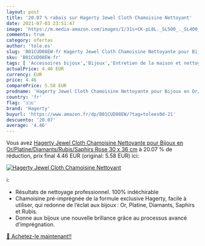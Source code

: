 ```yaml
---
layout: post
title: '20.07 % rabais sur Hagerty Jewel Cloth Chamoisine Nettoyant'
date: 2021-07-03 23:51:47
image: 'https://m.media-amazon.com/images/I/31s+CK-pL8L._SL500_._SL400_.jpg'
comments: true
category: ofertas
author: 'tole.es'
slug: 'B01CUD08EW-fr Hagerty Jewel Cloth Chamoisine Nettoyante pour Bijoux en...'
sku: 'B01CUD08EW-fr'
tags: [ 'Accessoires bijoux','Bijoux','Entretien de la maison et nettoyage','Epicerie','Nettoyage et entretien de bijoux','hagerty','Épicerie', ]
actualPrice: 4.46 EUR
currency: EUR
price: 4.46
comparePrice: 5.58 EUR
prodname: 'Hagerty Jewel Cloth Chamoisine Nettoyante pour Bijoux en Or/Platine/Diamants/Rubis/Saphirs  Rose  30 x 36 cm'
country: 'fr'
flag: '🇫🇷'
brand: 'Hagerty'
buyurl: 'https://www.amazon.fr/dp/B01CUD08EW/?tag=tolees0d-21'
descuento: '20.07'
average: '4.46'
---
```


Vous avez [Hagerty Jewel Cloth Chamoisine Nettoyante pour Bijoux en Or/Platine/Diamants/Rubis/Saphirs  Rose  30 x 36 cm](https://www.amazon.fr/dp/B01CUD08EW/?tag=tolees0d-21)  à  20.07 % de réduction, prix final  4.46 EUR (original: 5.58 EUR) ici:

[![Hagerty Jewel Cloth Chamoisine Nettoyant](https://m.media-amazon.com/images/I/31s+CK-pL8L._SL500_._SL400_.jpg)](https://www.amazon.fr/dp/B01CUD08EW/?tag=tolees0d-21)

ℹ️:

- Résultats de nettoyage professionnel. 100% indéchirable
- Chamoisine pré-imprégnée de la formule exclusive Hagerty, facile à utiliser, qui redonne de l’éclat aux bijoux : Or, Platine, Diamants, Saphirs et Rubis.
- Donne aux bijoux une nouvelle brillance grâce au processus avancé d’imprégnation.

[🛒 Achetez-le maintenant!!](https://www.amazon.fr/dp/B01CUD08EW/?tag=tolees0d-21)
